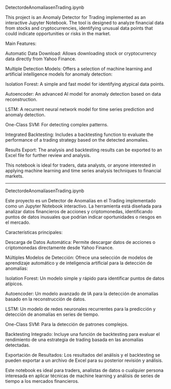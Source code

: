 DetectordeAnomalíasenTrading.ipynb

This project is an Anomaly Detector for Trading implemented as an interactive Jupyter Notebook. The tool is designed to analyze financial data from stocks and cryptocurrencies, identifying unusual data points that could indicate opportunities or risks in the market.

Main Features:

Automatic Data Download: Allows downloading stock or cryptocurrency data directly from Yahoo Finance.

Multiple Detection Models: Offers a selection of machine learning and artificial intelligence models for anomaly detection:

Isolation Forest: A simple and fast model for identifying atypical data points.

Autoencoder: An advanced AI model for anomaly detection based on data reconstruction.

LSTM: A recurrent neural network model for time series prediction and anomaly detection.

One-Class SVM: For detecting complex patterns.

Integrated Backtesting: Includes a backtesting function to evaluate the performance of a trading strategy based on the detected anomalies.

Results Export: The analysis and backtesting results can be exported to an Excel file for further review and analysis.

This notebook is ideal for traders, data analysts, or anyone interested in applying machine learning and time series analysis techniques to financial markets.
__________________________________
DetectordeAnomalíasenTrading.ipynb

Este proyecto es un Detector de Anomalías en el Trading implementado como un Jupyter Notebook interactivo. La herramienta está diseñada para analizar datos financieros de acciones y criptomonedas, identificando puntos de datos inusuales que podrían indicar oportunidades o riesgos en el mercado.

Características principales:

Descarga de Datos Automática: Permite descargar datos de acciones o criptomonedas directamente desde Yahoo Finance.

Múltiples Modelos de Detección: Ofrece una selección de modelos de aprendizaje automático y de inteligencia artificial para la detección de anomalías:

Isolation Forest: Un modelo simple y rápido para identificar puntos de datos atípicos.

Autoencoder: Un modelo avanzado de IA para la detección de anomalías basado en la reconstrucción de datos.

LSTM: Un modelo de redes neuronales recurrentes para la predicción y detección de anomalías en series de tiempo.

One-Class SVM: Para la detección de patrones complejos.

Backtesting Integrado: Incluye una función de backtesting para evaluar el rendimiento de una estrategia de trading basada en las anomalías detectadas.

Exportación de Resultados: Los resultados del análisis y el backtesting se pueden exportar a un archivo de Excel para su posterior revisión y análisis.

Este notebook es ideal para traders, analistas de datos o cualquier persona interesada en aplicar técnicas de machine learning y análisis de series de tiempo a los mercados financieros.

